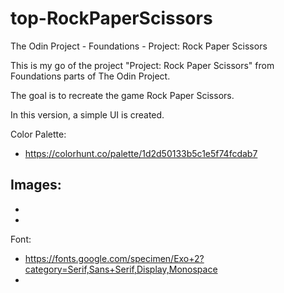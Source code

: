 # top-RockPaperScissors
The Odin Project - Foundations - Project: Rock Paper Scissors

This is my go of the project "Project: Rock Paper Scissors" from Foundations parts of The Odin Project.

The goal is to recreate the game Rock Paper Scissors. 

In this version, a simple UI is created. 


Color Palette:
- https://colorhunt.co/palette/1d2d50133b5c1e5f74fcdab7

Images:
- 
- 
- 

Font:
- https://fonts.google.com/specimen/Exo+2?category=Serif,Sans+Serif,Display,Monospace
- 


